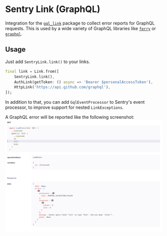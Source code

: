 # Sentry Link (GraphQL)

Integration for the [`gql_link`](https://pub.dev/packages/gql_link) package to collect error reports for GraphQL requests. This is used by a wide variety of GraphQL libraries like [`ferry`](https://pub.dev/packages/ferry) or [`graphql`](https://pub.dev/packages/graphql).


## Usage

Just add `SentryLink.link()` to your links.
```dart
final link = Link.from([
    SentryLink.link(),
    AuthLink(getToken: () async => 'Bearer $personalAccessToken'),
    HttpLink('https://api.github.com/graphql'),
]);
```

In addition to that, you can add `GqlEventProcessor` to Sentry's event processor, to improve support for nested `LinkExceptions`. 

A GraphQL error will be reported like the following screenshot: 
<img src="https://raw.githubusercontent.com/ueman/sentry-dart-tools/main/sentry_link/screenshot.png" />
